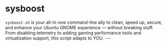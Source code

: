 # sysboost
`sysboost.sh` is your all-in-one command-line ally to clean, speed up, secure, and enhance your Ubuntu GNOME experience — without breaking stuff.   From disabling telemetry to adding gaming performance tools and virtualization support, this script adapts to YOU.  ---
